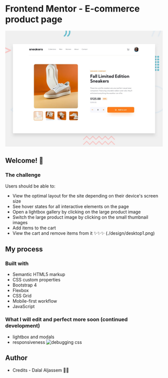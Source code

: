 # Frontend Mentor - E-commerce product page

![Design preview for the E-commerce product page coding challenge](./design/desktop-preview.jpg)

## Welcome! 👋

### The challenge

Users should be able to:

- View the optimal layout for the site depending on their device's screen size
- See hover states for all interactive elements on the page
- Open a lightbox gallery by clicking on the large product image
- Switch the large product image by clicking on the small thumbnail images
- Add items to the cart
- View the cart and remove items from it
✨✨✨
(./design/desktop1.png)


## My process

### Built with

- Semantic HTML5 markup
- CSS custom properties
- Bootstrap 4
- Flexbox
- CSS Grid
- Mobile-first workflow
- JavaScript

### What I will edit and perfect more soon (continued development) 

- lightbox and modals
- responsiveness
![debugging css](https://media.giphy.com/media/yYSSBtDgbbRzq/giphy.gif)

## Author

- Credits - Dalal Aljassem 🍉🍉
